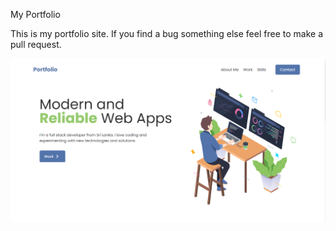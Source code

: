My Portfolio

This is my portfolio site. If you find a bug something else feel free to make a pull request.

![Screenshot](/screenshots/herosection.png)